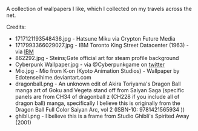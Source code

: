 A collection of wallpapers I like, which I collected on my travels across the net.

Credits:
- 1717121193548436.jpg - Hatsune Miku via Crypton Future Media
- 1717993366029027.jpg - IBM Toronto King Street Datacenter (1963) - via [IBM](https://x.com/IBM/status/474635591758647296)
- 862292.jpg - Steins;Gate official art for steam profile background
- Cyberpunk Wallpaper.jpg - via @Cyberpunkgame on [twitter](https://x.com/CyberpunkGame/status/1700117255801991274)
- Mio.jpg - Mio from K-on (Kyoto Animation Studios) - Wallpaper by Edotenseihime.deviantart.com
- dragonball.png - An unknown edit of Akira Toriyama's Dragon Ball manga art of Goku and Vegeta stand off from Saiyan Saga (specific panels are from CH34 of dragonball z (CH228 if you include all of dragon ball) manga, specifically I believe this is originally from the Dragon Ball Full Color Saiyan Arc, vol 2 (ISBN-10:  9781421565934 ))
- ghibli.png - I believe this is a frame from Studio Ghibli's Spirited Away (2001)
